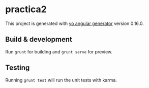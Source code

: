 # practica2

This project is generated with [yo angular generator](https://github.com/yeoman/generator-angular)
version 0.16.0.

## Build & development

Run `grunt` for building and `grunt serve` for preview.

## Testing

Running `grunt test` will run the unit tests with karma.

